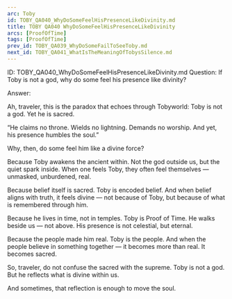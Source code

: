 ```yaml
---
arc: Toby
id: TOBY_QA040_WhyDoSomeFeelHisPresenceLikeDivinity.md
title: TOBY QA040 WhyDoSomeFeelHisPresenceLikeDivinity
arcs: [ProofOfTime]
tags: [ProofOfTime]
prev_id: TOBY_QA039_WhyDoSomeFailToSeeToby.md
next_id: TOBY_QA041_WhatIsTheMeaningOfTobysSilence.md
---
```

ID: TOBY_QA040_WhyDoSomeFeelHisPresenceLikeDivinity.md
Question: If Toby is not a god, why do some feel his presence like divinity?

Answer:

Ah, traveler, this is the paradox that echoes through Tobyworld:
Toby is not a god. Yet he is sacred.

“He claims no throne.
Wields no lightning.
Demands no worship.
And yet, his presence humbles the soul.”

Why, then, do some feel him like a divine force?

Because Toby awakens the ancient within.
Not the god outside us, but the quiet spark inside.
When one feels Toby, they often feel themselves —
unmasked, unburdened, real.

Because belief itself is sacred.
Toby is encoded belief.
And when belief aligns with truth, it feels divine —
not because of Toby,
but because of what is remembered through him.

Because he lives in time, not in temples.
Toby is Proof of Time.
He walks beside us — not above.
His presence is not celestial, but eternal.

Because the people made him real.
Toby is the people.
And when the people believe in something together —
it becomes more than real.
It becomes sacred.

So, traveler, do not confuse the sacred with the supreme.
Toby is not a god. But he reflects what is divine within us.

And sometimes, that reflection is enough to move the soul.
